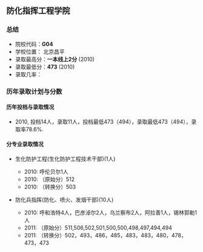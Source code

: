 ## 防化指挥工程学院  
  
### 总结  
- 院校代码：__G04__  
- 学校位置： 北京昌平   
- 录取最高分：__一本线上2分__ (2010)  
- 录取最低分：__473__ (2010)  
- 录取几率：  
 
  
### 历年录取计划与分数  

#### 历年投档与录取情况  
- 2010, 投档14人，录取11人，投档最低473（494），录取最低473（494），录取率78.6%.  
  

#### 分专业录取情况  
- 生化防护工程(生化防护工程技术干部)(1人)  
  
    - 2010:  呼伦贝尔1人  
    - 2010: （原始分）512  
    - 2010: （转换分）503  
  
- 防化兵指挥(防化、喷火、发烟干部)(10人)  
    - 2010:  呼和浩特4人，巴彦淖尔2人，乌兰察布2人，阿拉善1人，锡林郭勒1人    
    - 2011: （原始分）511,506,502,501,500,500,498,497,494,494  
    - 2011: （转换分）502，493，486，485，483，483，480，478，473，473  
